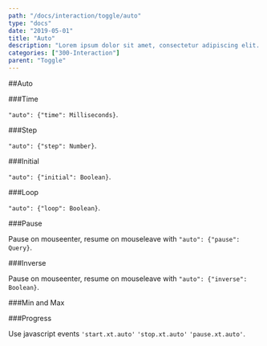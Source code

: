 ```yaml
---
path: "/docs/interaction/toggle/auto"
type: "docs"
date: "2019-05-01"
title: "Auto"
description: "Lorem ipsum dolor sit amet, consectetur adipiscing elit. Nunc tempus laoreet leo sit amet iaculis."
categories: ["300-Interaction"]
parent: "Toggle"
---
```


##Auto

###Time

`"auto": {"time": Milliseconds}`.

<demo>
  <demovanilla src="demos/docs/interaction/toggle/auto-time" name="time">
  </demovanilla>
</demo>

###Step

`"auto": {"step": Number}`.

<demo>
  <demovanilla src="demos/docs/interaction/toggle/auto-step" name="step">
  </demovanilla>
</demo>

###Initial

`"auto": {"initial": Boolean}`.

<demo>
  <demovanilla src="demos/docs/interaction/toggle/auto-initial" name="initial">
  </demovanilla>
</demo>

###Loop

`"auto": {"loop": Boolean}`.

<demo>
  <demovanilla src="demos/docs/interaction/toggle/auto-loop" name="loop">
  </demovanilla>
</demo>

###Pause

Pause on mouseenter, resume on mouseleave with `"auto": {"pause": Query}`.

<demo>
  <demovanilla src="demos/docs/interaction/toggle/auto-pause" name="pause">
  </demovanilla>
</demo>

###Inverse

Pause on mouseenter, resume on mouseleave with `"auto": {"inverse": Boolean}`.

<demo>
  <demovanilla src="demos/docs/interaction/toggle/auto-inverse" name="inverse">
  </demovanilla>
</demo>

###Min and Max

<demo>
  <demovanilla src="demos/docs/interaction/toggle/auto-minmax" name="minmax">
  </demovanilla>
</demo>

###Progress

Use javascript events `'start.xt.auto'` `'stop.xt.auto'` `'pause.xt.auto'`.

<demo>
  <div class="demo_item" data-iframe="demos/docs/interaction/toggle/progress" data-name="progress">
  </div>
</demo>
